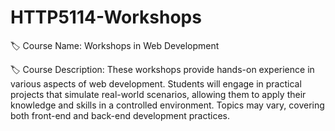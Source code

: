 # HTTP5114-Workshops
🏷️ Course Name: Workshops in Web Development

🏷️ Course Description: These workshops provide hands-on experience in various aspects of web development. Students will engage in practical projects that simulate real-world scenarios, allowing them to apply their knowledge and skills in a controlled environment. Topics may vary, covering both front-end and back-end development practices.

